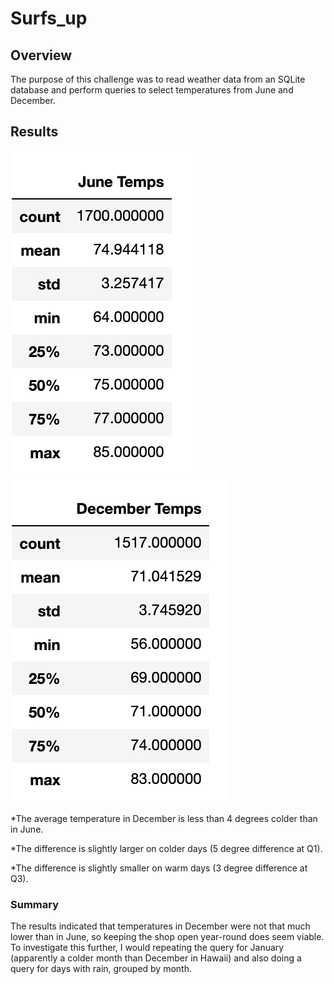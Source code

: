 # Surfs_up

## Overview

The purpose of this challenge was to read weather data from an SQLite database and perform queries to select temperatures from June and December.

## Results

![June temperature summary](Resources/june.png)![December temperature summary](Resources/december.png)

*The average temperature in December is less than 4 degrees colder than in June.

*The difference is slightly larger on colder days (5 degree difference at Q1).

*The difference is slightly smaller on warm days (3 degree difference at Q3).

### Summary

The results indicated that temperatures in December were not that much lower than in June, so keeping the shop open year-round does seem viable. To investigate this further, I would repeating the query for January (apparently a colder month than December in Hawaii) and also doing a query for days with rain, grouped by month.

